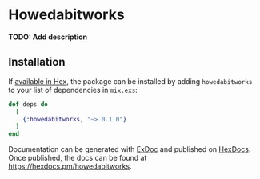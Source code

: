 # Howedabitworks

**TODO: Add description**

## Installation

If [available in Hex](https://hex.pm/docs/publish), the package can be installed
by adding `howedabitworks` to your list of dependencies in `mix.exs`:

```elixir
def deps do
  [
    {:howedabitworks, "~> 0.1.0"}
  ]
end
```

Documentation can be generated with [ExDoc](https://github.com/elixir-lang/ex_doc)
and published on [HexDocs](https://hexdocs.pm). Once published, the docs can
be found at <https://hexdocs.pm/howedabitworks>.

